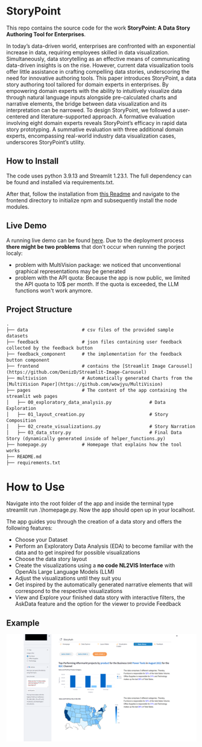 # StoryPoint
This repo contains the source code for the work **StoryPoint: A Data Story Authoring Tool for Enterprises**.

In today’s data-driven world, enterprises are confronted with an exponential increase in data, requiring employees skilled in data
visualization. Simultaneously, data storytelling as an effective means of communicating data-driven insights is on the rise. However,
current data visualization tools offer little assistance in crafting compelling data stories, underscoring the need for innovative authoring
tools. This paper introduces StoryPoint, a data story authoring tool tailored for domain experts in enterprises. By empowering
domain experts with the ability to intuitively visualize data through natural language inputs alongside pre-calculated charts and
narrative elements, the bridge between data visualization and its interpretation can be narrowed. To design StoryPoint, we followed a
user-centered and literature-supported approach. A formative evaluation involving eight domain experts reveals StoryPoint’s efficacy
in rapid data story prototyping. A summative evaluation with three additional domain experts, encompassing real-world industry data
visualization cases, underscores StoryPoint’s utility.

## How to Install
The code uses python 3.9.13 and Streamlit 1.23.1. The full dependency can be found and installed via requirements.txt.

After that, follow the installation from [this Readme](https://github.com/DenizD/Streamlit-Image-Carousel) and navigate to the frontend directory to initialize npm and subsequently install the node modules.

## Live Demo
A running live demo can be found [here](https://storypoint.streamlit.app/).
Due to the deployment process **there might be two problems** that don't occur when running the porject localy:
- problem with MultiVision package: we noticed that unconventional graphical representations may be generated
- problem with the API quota: Because the app is now public, we limited the API quota to 10$ per month. If the quota is exceeded, the LLM functions won't work anymore.

## Project Structure
    .
    ├── data                    # csv files of the provided sample datasets
    ├── feedback                # json files containing user feedback collected by the feedback button 
    ├── feedback_component      # the implementation for the feedback button component 
    ├── frontend                # contains the [Streamlit Image Carousel](https://github.com/DenizD/Streamlit-Image-Carousel)
    ├── multivision             # Automatically generated Charts from the [MultiVision Paper](https://github.com/wowjyu/MultiVision)
    ├── pages                   # The content of the app containing the streamlit web pages
    │   ├── 00_exploratory_data_analysis.py              # Data Exploration
    │   ├── 01_layout_creation.py                        # Story Composition
    │   ├── 02_create_visualizations.py                  # Story Narration
    │   ├── 03_data_story.py                             # Final Data Story (dynamically generated inside of helper_functions.py)
    ├── homepage.py             # Homepage that explains how the tool works 
    ├── README.md 
    ├── requirements.txt

# How to Use
Navigate into the root folder of the app and inside the terminal type streamlit run .\homepage.py. Now the app should open up in your localhost.

The app guides you through the creation of a data story and offers the following features:

- Choose your Dataset
- Perform an Exploratory Data Analysis (EDA) to become familiar with the data and to get inspired for possible visualizations
- Choose the data story layout
- Create the visualizations using a **no code NL2VIS Interface** with OpenAIs Large Language Models (LLM)
- Adjust the visualizations until they suit you
- Get inspired by the automatically generated narrative elements that will correspond to the respective visualizations
- View and Explore your finished data story with interactive filters, the AskData feature and the option for the viewer to provide Feedback

## Example
![Using the provided superstore sales dataset](/static/img/example_dashboard_1.png)

